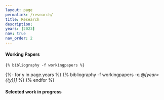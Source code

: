 ```yaml
---
layout: page
permalink: /research/
title: Research
description:
years: [2023]
nav: true
nav_order: 2
---
```

<!-- _pages/publications.md -->

#### Working Papers

<div class="publications">

    {% bibliography -f workingpapers %}

</div>

<div class="unpublished">

{%- for y in page.years %}
  {% bibliography -f workingpapers -q @*[year={{y}}]* %}
{% endfor %}

</div>

#### Selected work in progress
